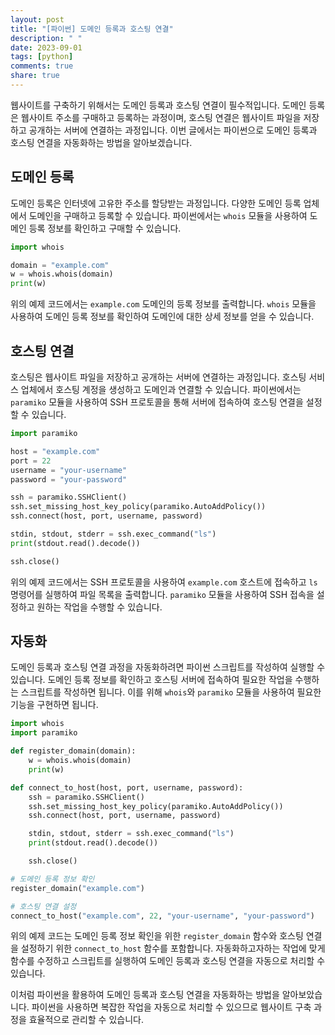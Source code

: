 ```yaml
---
layout: post
title: "[파이썬] 도메인 등록과 호스팅 연결"
description: " "
date: 2023-09-01
tags: [python]
comments: true
share: true
---
```


웹사이트를 구축하기 위해서는 도메인 등록과 호스팅 연결이 필수적입니다. 도메인 등록은 웹사이트 주소를 구매하고 등록하는 과정이며, 호스팅 연결은 웹사이트 파일을 저장하고 공개하는 서버에 연결하는 과정입니다. 이번 글에서는 파이썬으로 도메인 등록과 호스팅 연결을 자동화하는 방법을 알아보겠습니다.

## 도메인 등록

도메인 등록은 인터넷에 고유한 주소를 할당받는 과정입니다. 다양한 도메인 등록 업체에서 도메인을 구매하고 등록할 수 있습니다. 파이썬에서는 `whois` 모듈을 사용하여 도메인 등록 정보를 확인하고 구매할 수 있습니다.

```python
import whois

domain = "example.com"
w = whois.whois(domain)
print(w)
```

위의 예제 코드에서는 `example.com` 도메인의 등록 정보를 출력합니다. `whois` 모듈을 사용하여 도메인 등록 정보를 확인하여 도메인에 대한 상세 정보를 얻을 수 있습니다.

## 호스팅 연결

호스팅은 웹사이트 파일을 저장하고 공개하는 서버에 연결하는 과정입니다. 호스팅 서비스 업체에서 호스팅 계정을 생성하고 도메인과 연결할 수 있습니다. 파이썬에서는 `paramiko` 모듈을 사용하여 SSH 프로토콜을 통해 서버에 접속하여 호스팅 연결을 설정할 수 있습니다.

```python
import paramiko

host = "example.com"
port = 22
username = "your-username"
password = "your-password"

ssh = paramiko.SSHClient()
ssh.set_missing_host_key_policy(paramiko.AutoAddPolicy())
ssh.connect(host, port, username, password)

stdin, stdout, stderr = ssh.exec_command("ls")
print(stdout.read().decode())

ssh.close()
```

위의 예제 코드에서는 SSH 프로토콜을 사용하여 `example.com` 호스트에 접속하고 `ls` 명령어를 실행하여 파일 목록을 출력합니다. `paramiko` 모듈을 사용하여 SSH 접속을 설정하고 원하는 작업을 수행할 수 있습니다.

## 자동화

도메인 등록과 호스팅 연결 과정을 자동화하려면 파이썬 스크립트를 작성하여 실행할 수 있습니다. 도메인 등록 정보를 확인하고 호스팅 서버에 접속하여 필요한 작업을 수행하는 스크립트를 작성하면 됩니다. 이를 위해 `whois`와 `paramiko` 모듈을 사용하여 필요한 기능을 구현하면 됩니다.

```python
import whois
import paramiko

def register_domain(domain):
    w = whois.whois(domain)
    print(w)

def connect_to_host(host, port, username, password):
    ssh = paramiko.SSHClient()
    ssh.set_missing_host_key_policy(paramiko.AutoAddPolicy())
    ssh.connect(host, port, username, password)

    stdin, stdout, stderr = ssh.exec_command("ls")
    print(stdout.read().decode())

    ssh.close()

# 도메인 등록 정보 확인
register_domain("example.com")

# 호스팅 연결 설정
connect_to_host("example.com", 22, "your-username", "your-password")
```

위의 예제 코드는 도메인 등록 정보 확인을 위한 `register_domain` 함수와 호스팅 연결을 설정하기 위한 `connect_to_host` 함수를 포함합니다. 자동화하고자하는 작업에 맞게 함수를 수정하고 스크립트를 실행하여 도메인 등록과 호스팅 연결을 자동으로 처리할 수 있습니다.

이처럼 파이썬을 활용하여 도메인 등록과 호스팅 연결을 자동화하는 방법을 알아보았습니다. 파이썬을 사용하면 복잡한 작업을 자동으로 처리할 수 있으므로 웹사이트 구축 과정을 효율적으로 관리할 수 있습니다.